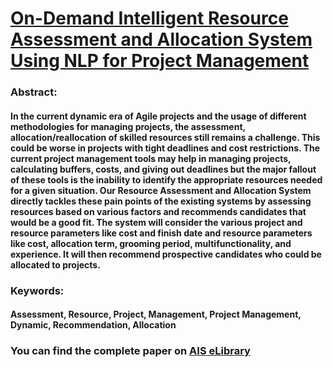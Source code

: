 # [On-Demand Intelligent Resource Assessment and Allocation System Using NLP for Project Management](https://aisel.aisnet.org/amcis2020/it_project_mgmt/it_project_mgmt/8/)

### Abstract:

#### In the current dynamic era of Agile projects and the usage of different methodologies for managing projects, the assessment, allocation/reallocation of skilled resources still remains a challenge. This could be worse in projects with tight deadlines and cost restrictions. The current project management tools may help in managing projects, calculating buffers, costs, and giving out deadlines but the major fallout of these tools is the inability to identify the appropriate resources needed for a given situation. Our Resource Assessment and Allocation System directly tackles these pain points of the existing systems by assessing resources based on various factors and recommends candidates that would be a good fit. The system will consider the various project and resource parameters like cost and finish date and resource parameters like cost, allocation term, grooming period, multifunctionality, and experience. It will then recommend prospective candidates who could be allocated to projects.

### Keywords:

#### Assessment, Resource, Project, Management, Project Management, Dynamic, Recommendation, Allocation

### You can find the complete paper on [AIS eLibrary](https://aisel.aisnet.org/amcis2020/it_project_mgmt/it_project_mgmt/8/)